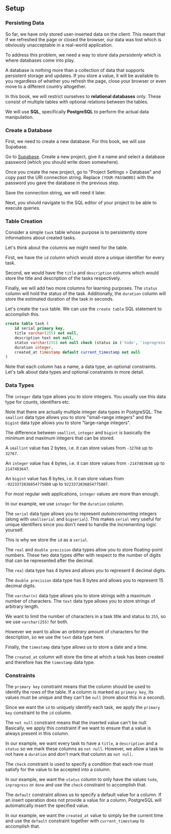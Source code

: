 ## Setup

### Persisting Data

So far, we have only stored user-inserted data on the client.
This meant that if we refreshed the page or closed the browser, our data was lost which is obviously unacceptable in a real-world application.

To address this problem, we need a way to store data _persistenly_ which is where databases come into play.

A database is nothing more than a collection of data that supports persistent storage and updates.
If you store a value, it will be available to you regardless of whether you refresh the page, close your browser or even move to a different country altogether.

In this book, we will restrict ourselves to **relational databases** only.
These consist of multiple tables with optional relations between the tables.

We will use **SQL**, specifically **PostgreSQL** to perform the actual data manipulation.

### Create a Database

First, we need to create a new database.
For this book, we will use Supabase.

Go to [Supabase](https://supabase.com).
Create a new project, give it a name and select a database password (which you should write down somewhere).

Once you create the new project, go to "Project Settings > Database" and copy past the URI connection string.
Replace `[YOUR-PASSWORD]` with the password you gave the database in the previous step.

Save the connection string, we will need it later.

Next, you should navigate to the SQL editor of your project to be able to execute queries.

### Table Creation

Consider a simple `task` table whose purpose is to persistently store informations about created tasks.

Let's think about the columns we might need for the table.

First, we have the `id` column which would store a unique identifier for every task.

Second, we would have the `title` and `description` columns which would store the title and description of the tasks respectively.

Finally, we will add two more columns for learning purposes.
The `status` column will hold the status of the task.
Additionally, the `duration` column will store the estimated duration of the task in seconds.

Let's create the `task` table.
We can use the `create table` SQL statement to accomplish this.

```sql
create table task (
    id serial primary key,
    title varchar(255) not null,
    description text not null,
    status varchar(255) not null check (status in ('todo', 'inprogress', 'done')),
    duration integer,
    created_at timestamp default current_timestamp not null
)
```

Note that each column has a name, a data type, an optional constraints.
Let's talk about data types and optional constraints in more detail.

### Data Types

The `integer` data type allows you to store integers.
You usually use this data type for counts, identifiers etc.

Note that there are actually multiple integer data types in PostgreSQL.
The `smallint` data type allows you to store "small-range integers" and the `bigint` data type allows you to store "large-range integers".

The difference between `smallint`, `integer` and `bigint` is basically the minimum and maximum integers that can be stored.

A `smallint` value has 2 bytes, i.e. it can store values from `-32768` up to `32767`.

An `integer` value has 4 bytes, i.e. it can store values from `-2147483648` up to `2147483647`.

An `bigint` value has 8 bytes, i.e. it can store values from `-9223372036854775808` up to `9223372036854775807`.

For most regular web applications, `integer` values are more than enough.

In our example, we use `integer` for the `duration` column.

The `serial` data type allows you to represent _autoincrementing_ integers (along with `smallserial` and `bigserial`).
This makes `serial` very useful for unique identifiers since you don't need to handle the incrementing logic yourself.

This is why we store the `id` as a `serial`.

The `real` and `double precision` data types allow you to store floating-point numbers.
These two data types differ with respect to the number of digits that can be represented after the decimal.

The `real` data type has 4 bytes and allows you to represent 6 decimal digits.

The `double precision` data type has 8 bytes and allows you to represent 15 decimal digits.

The `varchar(n)` data type allows you to store strings with a maximum number of characters.
The `text` data type allows you to store strings of arbitrary length.

We want to limit the number of characters in a task title and status to `255`, so we use `varchar(255)` for both.

However we want to allow an _arbitrary_ amount of characters for the description, so we use the `text` data type here.

Finally, the `timestamp` data type allows us to store a date and a time.

The `created_at` column will store the time at which a task has been created and therefore has the `timestamp` data type.

### Constraints

The `primary key` constraint means that the column should be used to identify the rows of the table.
If a column is marked as `primary key`, its values must be unique and they can't be `null` (more about this in a second).

Since we want the `id` to uniquely identify each task, we apply the `primary key` constraint to the `id` column.

The `not null` constraint means that the inserted value can't be null.
Basically, we apply this constraint if we want to ensure that a value is always present in this column.

In our example, we want every task to have a `title`, a `description` and a `status` so we mark these columns as `not null`.
However, we allow a task to not have a `duration` and don't mark that column as `not null`.

The `check` constraint is used to specify a condition that each row must satisfy for the value to be accepted into a column.

In our example, we want the `status` column to only have the values `todo`, `inprogress` or `done` and use the `check` constraint to accomplish that.

The `default` constraint allows us to specify a default value for a column.
If an insert operation does not provide a value for a column, PostgreSQL will automatically insert the specified value.

In our example, we want the `created_at` value to simply be the current time and use the `default` constraint together with `current_timestamp` to accomplish that.
